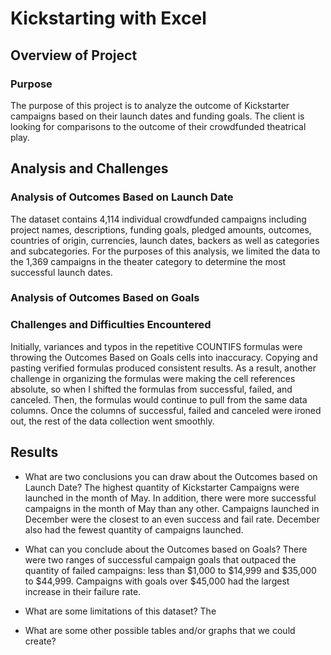 # Kickstarting with Excel

## Overview of Project

### Purpose
The purpose of this project is to analyze the outcome of Kickstarter campaigns based on their launch dates and funding goals. The client is looking for comparisons to the outcome of their crowdfunded theatrical play.

## Analysis and Challenges





### Analysis of Outcomes Based on Launch Date

The dataset contains 4,114 individual crowdfunded campaigns including project names, descriptions, funding goals, pledged amounts, outcomes, countries of origin, currencies, launch dates, backers as well as categories and subcategories. For the purposes of this analysis, we limited the data to the 1,369 campaigns in the theater category to determine the most successful launch dates.

### Analysis of Outcomes Based on Goals

### Challenges and Difficulties Encountered


Initially, variances and typos in the repetitive COUNTIFS formulas were throwing the Outcomes Based on Goals cells into inaccuracy. Copying and pasting verified formulas produced consistent results. As a result, another challenge in organizing the formulas were making the cell references absolute, so when I shifted the formulas from successful, failed, and canceled. Then, the formulas would continue to pull from the same data columns. Once the columns of successful, failed and canceled were ironed out, the rest of the data collection went smoothly.    

## Results

- What are two conclusions you can draw about the Outcomes based on Launch Date?
The highest quantity of Kickstarter Campaigns were launched in the month of May. In addition, there were more successful campaigns in the month of May than any other. Campaigns launched in December were the closest to an even success and fail rate. December also had the fewest quantity of campaigns launched. 

- What can you conclude about the Outcomes based on Goals?
There were two ranges of successful campaign goals that outpaced the quantity of failed campaigns: less than $1,000 to $14,999 and $35,000 to $44,999. Campaigns with goals over $45,000 had the largest increase in their failure rate.

- What are some limitations of this dataset?
The

- What are some other possible tables and/or graphs that we could create?
